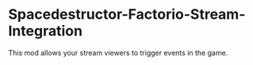 # Spacedestructor-Factorio-Stream-Integration
 This mod allows your stream viewers to trigger events in the game.
